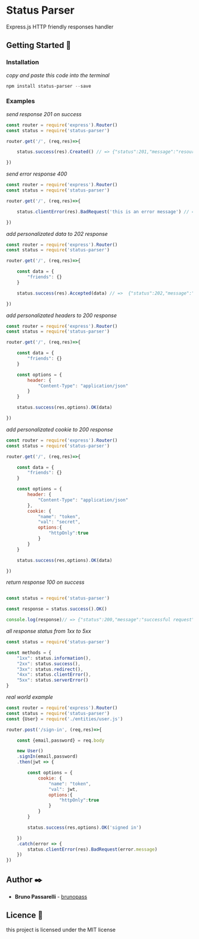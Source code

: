 # Status Parser

Express.js HTTP friendly responses handler

## Getting Started 🚀

### Installation
_copy and paste this code into the terminal_
```powershell
npm install status-parser --save
```

### Examples

_send response 201 on success_
```javascript
const router = require('express').Router()
const status = require('status-parser')

router.get('/', (req,res)=>{

    status.success(res).Created() // => {"status":201,"message":"resource created","data":"resource created"}

})
```

_send error response 400_
```javascript
const router = require('express').Router()
const status = require('status-parser')

router.get('/', (req,res)=>{

    status.clientError(res).BadRequest('this is an error message') // => {"status":400,"message":"bad request","error":"this is an error message"}

})
```

_add personalizated data to 202 response_
```javascript
const router = require('express').Router()
const status = require('status-parser')

router.get('/', (req,res)=>{

    const data = {
        "friends": {}
    }

    status.success(res).Accepted(data) // =>  {"status":202,"message":"request accepted","data":{"friends":{}}}

})
```

_add personalizated headers to 200 response_
```javascript
const router = require('express').Router()
const status = require('status-parser')

router.get('/', (req,res)=>{

    const data = {
        "friends": {}
    }

    const options = {
        header: {
            "Content-Type": "application/json"
        }
    }

    status.success(res,options).OK(data)

})
```

_add personalizated cookie to 200 response_
```javascript
const router = require('express').Router()
const status = require('status-parser')

router.get('/', (req,res)=>{

    const data = {
        "friends": {}
    }

    const options = {
        header: {
            "Content-Type": "application/json"
        },
        cookie: {
            "name": "token",
            "val": "secret",
            options:{
                "httpOnly":true
            }
        }
    }

    status.success(res,options).OK(data)

})
```

_return response 100 on success_
```javascript

const status = require('status-parser')

const response = status.success().OK() 

console.log(response)// => {"status":200,"message":"successful request","data":"successful request"}

```

_all response status from 1xx to 5xx_
```javascript
const status = require('status-parser')

const methods = {
    "1xx": status.information(),
    "2xx": status.success(),
    "3xx": status.redirect(),
    "4xx": status.clientError(),
    "5xx": status.serverError()
}
```

_real world example_
```javascript
const router = require('express').Router()
const status = require('status-parser')
const {User} = require('./entities/user.js')

router.post('/sign-in', (req,res)=>{

    const {email,password} = req.body

    new User()
    .signIn(email,password)
    .then(jwt => {

        const options = {
            cookie: {
                "name": "token",
                "val": jwt,
                options:{
                    "httpOnly":true
                }
            }
        }

        status.success(res,options).OK('signed in')

    })
    .catch(error => {
        status.clientError(res).BadRequest(error.message)
    })
})

```

## Author ✒️

* **Bruno Passarelli** - [brunopass](https://github.com/brunopass)

## Licence 📄

this project is licensed under the MIT license
